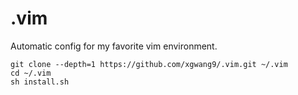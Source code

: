 # .vim
Automatic config for my favorite vim environment.

```
git clone --depth=1 https://github.com/xgwang9/.vim.git ~/.vim
cd ~/.vim
sh install.sh
```
